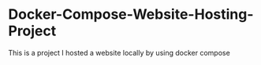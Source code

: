 # Docker-Compose-Website-Hosting-Project
This is a project I hosted a website locally by using docker compose
